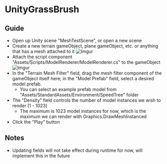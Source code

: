 # UnityGrassBrush

## Guide
- Open up Unity scene "MeshTestScene", or open a new scene
- Create a new terrain gameObject, plane gameObject, etc. or anything that has a mesh attached to it
![Imgur](https://imgur.com/zrKVDgj)
- Attach the script component "Assets/Scripts/ModelRenderer/ModelRenderer.cs" to the gameObject
![Imgur](https://imgur.com/MSLaaGl)
- In the "Terrain Mesh Filter" field, drag the mesh filter component of the gameObject itself here; in the "Model Prefab" field, select a desired model prefab. 
    + You can select an example prefab model from "Assets/StandardAssets/Environment/SpeedTree" folder
- The "Density" field controls the number of model instances we wish to render [1 - 1023]
    + The maximum is 1023 model instances for now, which is the maximum we can render with Graphics.DrawMeshInstanced
- Click the "Play" button

## Notes
- Updating fields will not take effect during runtime for now, will implement this in the future